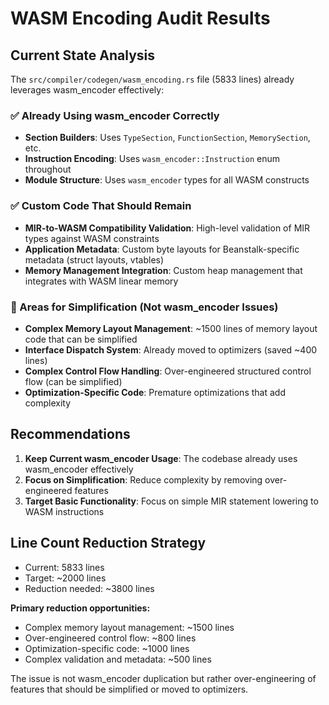 # WASM Encoding Audit Results

## Current State Analysis

The `src/compiler/codegen/wasm_encoding.rs` file (5833 lines) already leverages wasm_encoder effectively:

### ✅ Already Using wasm_encoder Correctly
- **Section Builders**: Uses `TypeSection`, `FunctionSection`, `MemorySection`, etc.
- **Instruction Encoding**: Uses `wasm_encoder::Instruction` enum throughout
- **Module Structure**: Uses `wasm_encoder` types for all WASM constructs

### ✅ Custom Code That Should Remain
- **MIR-to-WASM Compatibility Validation**: High-level validation of MIR types against WASM constraints
- **Application Metadata**: Custom byte layouts for Beanstalk-specific metadata (struct layouts, vtables)
- **Memory Management Integration**: Custom heap management that integrates with WASM linear memory

### 🔄 Areas for Simplification (Not wasm_encoder Issues)
- **Complex Memory Layout Management**: ~1500 lines of memory layout code that can be simplified
- **Interface Dispatch System**: Already moved to optimizers (saved ~400 lines)
- **Complex Control Flow Handling**: Over-engineered structured control flow (can be simplified)
- **Optimization-Specific Code**: Premature optimizations that add complexity

## Recommendations

1. **Keep Current wasm_encoder Usage**: The codebase already uses wasm_encoder effectively
2. **Focus on Simplification**: Reduce complexity by removing over-engineered features
3. **Target Basic Functionality**: Focus on simple MIR statement lowering to WASM instructions

## Line Count Reduction Strategy

- Current: 5833 lines
- Target: ~2000 lines  
- Reduction needed: ~3800 lines

**Primary reduction opportunities:**
- Complex memory layout management: ~1500 lines
- Over-engineered control flow: ~800 lines
- Optimization-specific code: ~1000 lines
- Complex validation and metadata: ~500 lines

The issue is not wasm_encoder duplication but rather over-engineering of features that should be simplified or moved to optimizers.